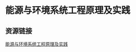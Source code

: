 # 能源与环境系统工程原理及实践

## 资源链接

[能源与环境系统工程原理及实践](https://pan.baidu.com/s/1OtdKHasrH5EHOSJqdCwb2Q?pwd=5xjh)
